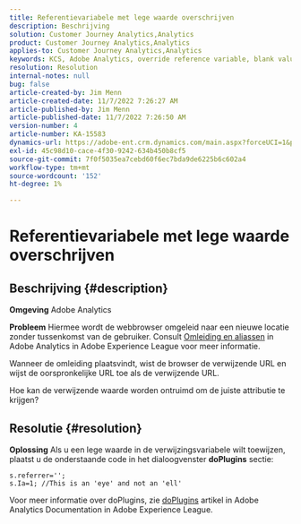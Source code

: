 ```yaml
---
title: Referentievariabele met lege waarde overschrijven
description: Beschrijving
solution: Customer Journey Analytics,Analytics
product: Customer Journey Analytics,Analytics
applies-to: Customer Journey Analytics,Analytics
keywords: KCS, Adobe Analytics, override reference variable, blank value
resolution: Resolution
internal-notes: null
bug: false
article-created-by: Jim Menn
article-created-date: 11/7/2022 7:26:27 AM
article-published-by: Jim Menn
article-published-date: 11/7/2022 7:26:50 AM
version-number: 4
article-number: KA-15583
dynamics-url: https://adobe-ent.crm.dynamics.com/main.aspx?forceUCI=1&pagetype=entityrecord&etn=knowledgearticle&id=8db8177d-6d5e-ed11-9561-6045bd0065f9
exl-id: 45c98d10-cace-4f30-9242-634b450b8cf5
source-git-commit: 7f0f5035ea7cebd60f6ec7bda9de6225b6c602a4
workflow-type: tm+mt
source-wordcount: '152'
ht-degree: 1%

---
```


# Referentievariabele met lege waarde overschrijven

## Beschrijving {#description}


<b>Omgeving</b>
Adobe Analytics

<b>Probleem</b>
Hiermee wordt de webbrowser omgeleid naar een nieuwe locatie zonder tussenkomst van de gebruiker. Consult [Omleiding en aliassen](https://docs.adobe.com/content/help/en/analytics/technotes/redirects.html) in Adobe Analytics in Adobe Experience League voor meer informatie.

Wanneer de omleiding plaatsvindt, wist de browser de verwijzende URL en wijst de oorspronkelijke URL toe als de verwijzende URL.

Hoe kan de verwijzende waarde worden ontruimd om de juiste attributie te krijgen?


## Resolutie {#resolution}


<b>Oplossing</b>
Als u een lege waarde in de verwijzingsvariabele wilt toewijzen, plaatst u de onderstaande code in het dialoogvenster <b>doPlugins</b> sectie:


```
s.referrer='';
s.Ia=1; //This is an 'eye' and not an 'ell'
```


Voor meer informatie over doPlugins, zie [doPlugins](https://docs.adobe.com/content/help/en/analytics/implementation/vars/functions/doplugins.html "Klik om de koppeling te volgen: https://docs.adobe.com/content/help/en/analytics/implementation/vars/functions/doplugins.html") artikel in Adobe Analytics Documentation in Adobe Experience League.
